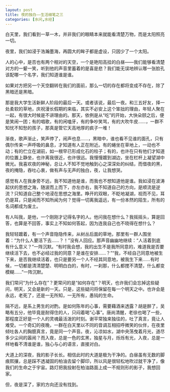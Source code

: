 ```yaml
---
layout: post
title: 夜的独白——生活细笔之三
categories: [水问,水经]
---
```


白天里，我们看到一草一木，并非我们的眼睛本来就能看清楚万物，而是太阳照亮一切。

夜里，我们如浸于浩瀚墨海，再圆大的眸子都是虚设，只因少了一个太阳。

人的心中，是否也有两个相对的天空，一个是艳阳高挂的白昼——我们能够看清楚对方的一颦一笑，听到他的声音里蓄着的是喜是悲？我们能无误地辨认哪一张脸孔该配哪一个名字，我们知道谁是谁。

如果对方把另一个天空翻转在我们的面前，那么一切的存在都将变成不存在，除了黑暗还是黑暗。

那是我大学生活新鲜人阶段的最后一天。或者该说，最后一夜。和三五好友，择一处柔软的草地，庆祝漫长假期的来临，其实不必安上这个笨拙的理由，年轻人聚在一起，有很大时候是不讲理由的。那天，依例是从“吃”的开始，大快朵颐之后，便是笑闹一团；有的唱歌，有的闲嗑牙，有的争吵笑骂，有的大吹牛皮……，一群不知忧不知愁的孩子，那真是管它天高地厚的疯子一堆！

渐夜，歌声渐止，笑声停了，闹声也息……，黑暗中，谁也看不见谁的面孔，只有偶尔传来一声呼吸的鼻息，才知道有人正在附近。有的蜷坐在草地上，一动也不动；有的伫立在湖前，如一根早已形成化石的柱子；有的，也许在只有他们才知道的位置上静坐，也许离我很近，也许很远。我慢慢踱到湖边，坐在栏杆上凝望湖中微光。我喜欢夜的神秘，总让人不知不觉地触到心之深深处的纠结，而借夜的黑，夜的掩隐，吞吐心衷，做有声与无声的独白，夜，让我想哭。

感觉有人在我身旁不远，我不知道他是谁，而我也不想知道他是谁。我如浸在波涛起伏的思想之海，随波而上而下，亦左亦右，我不知道自己的方向，是顺流是逆流？只知道自己整个地浸在思想之海里。睁开的双眼，不眨地凝湖，视而不见，耳仍是耳，只是闻而不知所闻为何？觉得一切离我遥远，有一份本然的陌生，所有的名词都成为废土。

有人叫我，是他，一个刚刚才记得名字的人。他问我在想什么？我摇摇头，算是回答，也算是不回答，事实上不知如何答起，因为连我自己也不晓得在想什么？

我轻轻踱着，有一个声音隐隐传来，从树丛后面的草地，那里有一群人围坐着：“为什么人要活下去……？！”没有人回应。那声音幽幽地继续：“人活着到底有什么意义？”一阵沉默。“有时我会想，我的出生不是我所同意的，难道我是否要继续活下去，也不必经过我的同意？是谁在安排……？”“我，不经自己同意地被生下来，是否我继续活着，也只是要另一个人不经其同意地，被我生下来……有时候，一切都是清清楚楚、明明白白的，有时，一刹那，什么都搅不清楚，什么都变模糊……”一阵沉默。

我们常问“为什么存在”？更常问的是“如何存在”？明天，也许我们会忘掉这些疑问，明天，又会是新的一天。只是，这些疑问将保留在每一个明天之中。也许会是永远，老死了，还是一无所知，一无所有，愚钝的生命。

隔不远，是系上男生的对酌。是如何陈年的心事，需要藉酒来透露？胡是醉了，吴略有五分，他毕竟是耐得住的人，只闷着喝“心事”。唐尚清醒，老徐也喝了一些，那程度正好是一个人的灵魂最活泼的时刻。谢平常独来独往的，吐了真言，竟让人难受。一个奇幻的夜晚，一群在白天里以不同的音调互相招呼微笑的伙伴，在夜里倾吐各人的胸臆真言，竟是同一个声音。夜，沁凉如水，湖中央荡曳着月光，道尽多少尘间的嚣闹？而入夜，总是一色的玄黑，独星与月，烁烁有光，入夜，总是一样地看不清谁是谁，独心与心的语言，直接对白。

大道上的深夜，我的影子长长。相信此时的大道是极为干净的。白昼虽有无数的脚痕熙攘，总是踩不透凝固的柏油去留个脚印，所以风是很轻松地吹过就干净了，像我们的生命之于宇宙。路灯把我投射在柏油路面上成一不规则形的影子，我想回家。

但，夜是深了，家的方向还没有找到。
